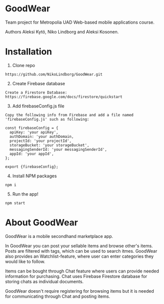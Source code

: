 # GoodWear
Team project for Metropolia UAD Web-based mobile applications course.

Authors Aleksi Kytö, Niko Lindborg and Aleksi Kosonen. 

# Installation 

1. Clone repo
```
https://github.com/NikoLindborg/GoodWear.git
```
2. Create Firebase database
```
Create a Firestore Database: https://firebase.google.com/docs/firestore/quickstart
```
3. Add firebaseConfig.js file
```
Copy the following info from Firebase and add a file named 'firebaseConfig.js' such as following:

const firebaseConfig = {
  apiKey: 'your apiKey',
  authDomain: 'your authDomain,
  projectId: 'your projectId',
  storageBucket: 'your storageBucket',
  messagingSenderId: 'your messagingSenderId',
  appId: 'your appId',
};

export {firebaseConfig};
```
4. Install NPM packages
```
npm i
```

5. Run the app!
```
npm start
```

# About GoodWear

GoodWear is a mobile secondhand marketplace app. 

In GoodWear you can post your sellable items and browse other's items. Posts are filtered with tags, which can be used to search itmes. GoodWear also provides an Watchlist-feature, where user can enter categories they would like to follow. 

Items can be bought through Chat feature where users can provide needed information for purchasing. Chat uses Firebase Firestore database for storing chats as individual documents. 

GoodWear doesn't require registering for browsing items but it is needed for communicating through Chat and posting items. 

